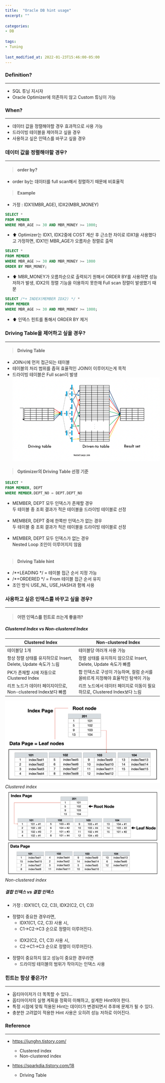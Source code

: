 ```yaml
---
title:  "Oracle DB hint usage"
excerpt: ""

categories:
- DB
  
tags:
- Tuning

last_modified_at: 2022-01-23T15:46:00-05:00
---
```


### Definition?

---

- SQL 튜닝 지시자 <br>
- Oracle Optimizer에 의존하지 않고 Custom 튜닝이 가능

### When?

---

- 데이터 값을 정렬해야할 경우 효과적으로 사용 가능<br>
- 드라이빙 테이블을 제어하고 싶을 경우<br>
- 사용하고 싶은 인덱스를 바꾸고 싶을 경우<br>

### 데이터 값을 정렬해야할 경우?

---

> #### order by?

- order by는 데이터를 full scan해서 정렬하기 때문에 비효율적

> #### Example

- 가정 : IDX1(MBR_AGE), IDX2(MBR_MONEY) <br>

~~~sql
SELECT *
FROM MEMBER
WHERE MBR_AGE >= 30 AND MBR_MONEY >= 1000;
~~~

-  :arrow_up: Optimizer는 IDX1, IDX2중에 COST 계산 후 근소한 차이로 IDX1을 사용했다고 가정하면, IDX1인 MBR_AGE가 오름차순 정렬로 출력<br>

~~~sql
SELECT *
FROM MEMBER
WHERE MBR_AGE >= 30 AND MBR_MONEY >= 1000
ORDER BY MBR_MONEY;
~~~

- :arrow_up: MBR_MONEY가 오름차순으로 출력되기 원해서 ORDER BY를 사용하면 성능 저하가 발생, IDX2의 정렬 기능을 이용하지 못한채 Full scan 정렬이 발생했기 때문

~~~sql
SELECT /*+ INDEX(MEMBER IDX2) */ *
FROM MEMBER
WHERE MBR_AGE >= 30 AND MBR_MONEY >= 1000;
~~~

- :arrow_up:️ 인덱스 힌트를 통해서 ORDER BY 제거


### Driving Table을 제어하고 싶을 경우?

---
> #### Driving Table 

- JOIN시에 먼저 접근되는 테이블<br>
- 테이블의 처리 범위를 좁혀 효율적인 JOIN이 이루어지는게 목적<br>
- 드라이빙 테이블은 Full scan이 발생<br>
![](/assets/images/db/drvingtable_def.png)

> #### Optimizer의 Driving Table 선정 기준

~~~sql
SELECT * 
FROM MEMBER, DEPT 
WHERE MEMBER.DEPT_NO = DEPT.DEPT_NO
~~~

- MEMBER, DEPT 모두 인덱스가 존재할 경우 <br>
두 테이블 중 조회 결과가 적은 테이블을 드라이빙 테이블로 선정 <br><br>
- MEMBER, DEPT 중에 한쪽만 인덱스가 없는 경우 <br>
두 테이블 중 조회 결과가 적은 테이블을 드라이빙 테이블로 선정 <br><br>
- MEMBER, DEPT 모두 인덱스가 없는 경우<br>
Nested Loop 조인이 이루어지지 않음 <br><br>

> #### Driving Table hint

- /*+LEADING */ = 테이블 접근 순서 지정 가능
- /*+ORDERED */ = From 테이블 접근 순서 유지
- 조인 방식 USE_NL, USE_HASH과 함께 사용


### 사용하고 싶은 인덱스를 바꾸고 싶을 경우?

---

> #### 어떤 인덱스를 힌트로 쓰는게 좋을까?
  
##### Clustered Index vs Non-clustered Index

| Clustered Index | Non-clustered Index |
|---|---|
| 테이블당 1개 | 테이블당 여러개 사용 가능 |
| 항상 정렬 상태를 유지하므로 Insert, Delete, Update 속도가 느림 | 정렬 상태를 유지하지 않으므로 Insert, Delete, Update 속도가 빠름 |
| PK가 존재할 시에 자동으로 Clustered Index | 합 인덱스로 구성이 가능하며, 컬럼 순서를 올바르게 지정해야 효율적인 탐색이 가능 |
| 리프 노드가 데이터 페이지이므로, Non-clustered Index보다 빠름 | 리프 노드에서 데이터 페이지로 이동이 필요하므로, Clustered Index보다 느림 |


  ![](/assets/images/db/클러스터_인덱스.png)
  *Clustered index*
  ![](/assets/images/db/논클러스터_인덱스.png)
  *Non-clustered index*

##### 결합 인덱스 vs 결합 인덱스

- 가정 : IDX1(C1, C2, C3), IDX2(C2, C1, C3)
<br><br>
- 정렬이 중요한 경우라면,<br> 
  - IDX1(C1, C2, C3) 사용 시, <br>
  - C1->C2->C3 순으로 정렬이 이루어진다. <br><br>
  - IDX2(C2, C1, C3) 사용 시,<br>
  - C2->C1->C3 순으로 정렬이 이루어진다.<br><br>
- 정렬이 중요하지 않고 성능이 중요한 경우라면
  - 드라이빙 테이블의 범위가 작아지는 인덱스 사용<br>

### 힌트는 항상 좋은가?

---

- 옵티마이저가 더 똑똑할 수 있다...<br>
- 옵티마이저의 실행 계획을 정확히 이해하고, 설계한 Hint여야 한다.<br>
- 특정 시점에 맞춰 적용된 Hint는 데이터가 변경되면서 추후에 문제가 될 수 있다.<br>
- 충분한 고려없이 적용한 Hint 사용은 오히려 성능 저하로 이어진다.<br>


### Reference

--- 

- <https://junghn.tistory.com/>
  - Clustered index
  - Non-clustered index

- <https://sparkdia.tistory.com/18>
  - Driving Table
